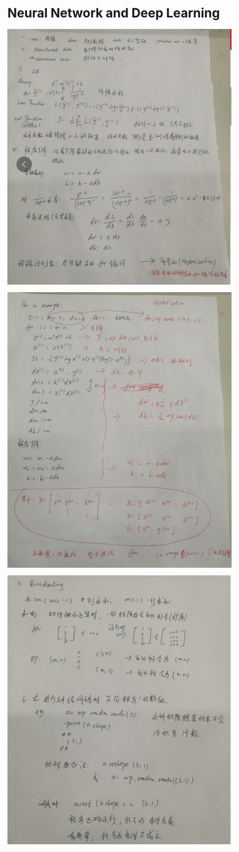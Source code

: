 # Neural Network and Deep Learning
<p align="center">
  <img src="https://github.com/yunhao1996/100-Days-ML-Learning-logs/blob/master/Day-17/pictures/1.png">
</p>

<p align="center">
  <img src="https://github.com/yunhao1996/100-Days-ML-Learning-logs/blob/master/Day-17/pictures/2.png">
</p>

<p align="center">
  <img src="https://github.com/yunhao1996/100-Days-ML-Learning-logs/blob/master/Day-17/pictures/3.png">
</p>
